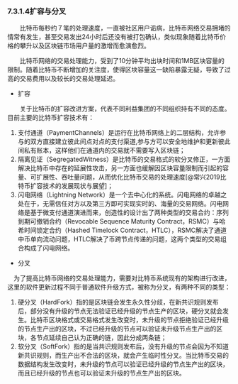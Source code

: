 ### 7.3.1.4扩容与分叉
&emsp;&emsp;比特币每秒约７笔的处理速度，一直被社区用户诟病，比特币网络交易拥堵的情常有发生，甚至交易发出24小时后还没有被打包确认，类似现象随着比特币价格的攀升以及区块链市场用户量的激增而愈演愈烈。

&emsp;&emsp;比特币网络的交易处理能力，受到了10分钟平均出块时间和1MB区块容量的限制。随着比特币不断增加的关注度，使得区块容量这一缺陷暴露无疑，导致了过高的交易费用以及较长的交易处理延迟。
* 扩容

&emsp;&emsp;关于比特币的扩容改进方案，代表不同利益集团的不同组织持有不同的态度。目前主要的比特币扩容技术有：
1. 支付通道（PaymentChannels）是运行在比特币网络上的二层结构，允许参与的双方直接建立彼此间点对点的支付渠道,参与方可以安全地维护和更新彼此间私有账本，这样他们在通道内的交易就不需要写入区块链；
2. 隔离见证（SegregatedWitness）是比特币的交易格式的软分叉修正，一方面解决比特币中存在的延展性攻击，另一方面也缓解因区块容量限制而引起的容量、可扩展性、吞吐量问题，从而优化比特币交易的处理速度[@常兴2019比特币扩容技术的发展现状与展望]；
3. 闪电网络（Lightning Network）是一个去中心化的系统。闪电网络的卓越之处在于，无需信任对方以及第三方即可实现实时的、海量的交易网络。闪电网络是基于微支付通道演进而来，创造性的设计出了两种类型的交易合约：序列到期可撤销合约（Revocable Sequence Maturity Contract，RSMC）与哈希时间锁定合约（Hashed Timelock Contract，HTLC），RSMC解决了通道中币单向流动问题，HTLC解决了币跨节点传递的问题，这两个类型的交易组合构成了闪电网络。
* 分叉

&ensp;&ensp;为了提高比特币网络的交易处理能力，需要对比特币系统现有的架构进行改进，这里的软件更新过程不同于普通软件升级方式，被称为分叉，有两种不同的类型：
1. 硬分叉（HardFork）指的是区块链会发生永久性分歧，在新共识规则发布后，部分没有升级的节点无法验证已经升级的节点生产的区块，硬分叉就会发生。比特币区块格式或交易格式发生改变时，未升级的节点拒绝验证已经升级的节点生产出的区块，不过已经升级的节点可以验证未升级节点生产出的区块，各节点延续自己认为正确的链，因此分成两条链；
2. 软分叉（SoftFork）指的是当共识规则发布后，没有升级的节点会因为不知道新共识规则，而生产出不合法的区块，就会产生临时性分叉。当比特币交易的数据结构发生改变时，未升级的节点可以验证已经升级的节点生产出的区块，而且已经升级的节点也可以验证未升级的节点生产出的区块。
